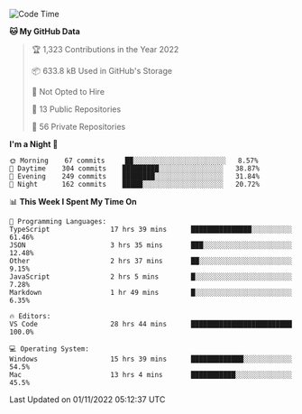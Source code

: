 <!--START_SECTION:waka-->
![Code Time](http://img.shields.io/badge/Code%20Time-3%2C227%20hrs%2046%20mins-blue)

**🐱 My GitHub Data** 

> 🏆 1,323 Contributions in the Year 2022
 > 
> 📦 633.8 kB Used in GitHub's Storage 
 > 
> 🚫 Not Opted to Hire
 > 
> 📜 13 Public Repositories 
 > 
> 🔑 56 Private Repositories  
 > 
**I'm a Night 🦉** 

```text
🌞 Morning    67 commits     ██░░░░░░░░░░░░░░░░░░░░░░░   8.57% 
🌆 Daytime    304 commits    █████████░░░░░░░░░░░░░░░░   38.87% 
🌃 Evening    249 commits    ████████░░░░░░░░░░░░░░░░░   31.84% 
🌙 Night      162 commits    █████░░░░░░░░░░░░░░░░░░░░   20.72%

```


📊 **This Week I Spent My Time On** 

```text
💬 Programming Languages: 
TypeScript               17 hrs 39 mins      ███████████████░░░░░░░░░░   61.46% 
JSON                     3 hrs 35 mins       ███░░░░░░░░░░░░░░░░░░░░░░   12.48% 
Other                    2 hrs 37 mins       ██░░░░░░░░░░░░░░░░░░░░░░░   9.15% 
JavaScript               2 hrs 5 mins        █░░░░░░░░░░░░░░░░░░░░░░░░   7.28% 
Markdown                 1 hr 49 mins        █░░░░░░░░░░░░░░░░░░░░░░░░   6.35%

🔥 Editors: 
VS Code                  28 hrs 44 mins      █████████████████████████   100.0%

💻 Operating System: 
Windows                  15 hrs 39 mins      █████████████░░░░░░░░░░░░   54.5% 
Mac                      13 hrs 4 mins       ███████████░░░░░░░░░░░░░░   45.5%

```


 Last Updated on 01/11/2022 05:12:37 UTC
<!--END_SECTION:waka-->

